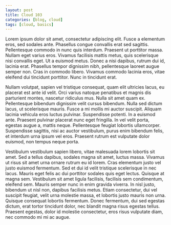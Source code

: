 ```yaml
---
layout: post
title: Cloud 103
categories: [blog, cloud]
tags: [cloud, basics]
---
```


Lorem ipsum dolor sit amet, consectetur adipiscing elit. Fusce a elementum eros, sed sodales ante. Phasellus congue convallis erat sed sagittis. Pellentesque commodo in nunc quis interdum. Praesent ut porttitor massa. Nullam eget varius eros. Vivamus facilisis mattis metus, quis scelerisque nisi convallis eget. Ut a euismod metus. Donec a nisi dapibus, rutrum dui id, lacinia erat. Phasellus tempor dignissim nibh, pellentesque laoreet augue semper non. Cras in commodo libero. Vivamus commodo lacinia eros, vitae eleifend dui tincidunt porttitor. Nunc in tincidunt erat.

Nullam volutpat, sapien vel tristique consequat, quam elit ultricies lacus, eu placerat est ante id velit. Orci varius natoque penatibus et magnis dis parturient montes, nascetur ridiculus mus. Nulla sit amet quam ex. Pellentesque bibendum dignissim velit cursus bibendum. Nulla sed dictum lacus, ut scelerisque mauris. Fusce a mi mollis mi auctor suscipit. Aliquam lacinia vehicula eros luctus pulvinar. Suspendisse potenti. In a euismod ante. Praesent pulvinar placerat nunc eget fringilla. In vel velit porta, egestas augue a, mattis neque. Pellentesque feugiat lobortis ullamcorper. Suspendisse sagittis, nisi ac auctor vestibulum, purus enim bibendum felis, et interdum urna ipsum vel eros. Praesent rutrum est vulputate dolor euismod, non tempus neque porta.

Vestibulum vestibulum sapien libero, vitae malesuada lorem lobortis sit amet. Sed a tellus dapibus, sodales magna sit amet, luctus massa. Vivamus ut risus sit amet urna ornare rutrum eu id lorem. Cras elementum justo vel justo euismod fermentum. Sed et dui id velit tristique scelerisque in nec lacus. Mauris eget felis ac dui porttitor sodales quis eget lectus. Quisque at magna sem. Vestibulum sit amet ligula facilisis, facilisis sem condimentum, eleifend sem. Mauris semper nunc in enim gravida viverra. In nisl justo, bibendum ut nisl non, dapibus facilisis metus. Etiam consectetur, dui vel suscipit feugiat, velit urna molestie massa, et lobortis justo mauris non urna. Quisque consequat lobortis fermentum. Donec fermentum, dui sed egestas dictum, erat tortor tincidunt dolor, nec blandit magna risus egestas tellus. Praesent egestas, dolor id molestie consectetur, eros risus vulputate diam, nec commodo mi mi ac augue.

